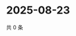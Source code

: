 # 2025-08-23

共 0 条

<!-- BEGIN ZHIHUVIDEO -->
<!-- 最后更新时间 Sat Aug 23 2025 20:19:19 GMT+0800 (China Standard Time) -->

<!-- END ZHIHUVIDEO -->
